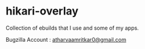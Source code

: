 # hikari-overlay
Collection of ebuilds that I use and some of my apps.



Bugzilla Account : atharvaamritkar0@gmail.com
